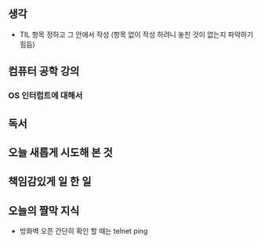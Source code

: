 ## 생각
- TIL 항목 정하고 그 안에서 작성 (항목 없이 작성 하려니 놓친 것이 없는지 파악하기 힘듬)



## 컴퓨터 공학 강의

### OS 인터럽트에 대해서 


## 독서

## 오늘 새롭게 시도해 본 것

## 책임감있게 일 한 일

## 오늘의 짤막 지식
- 방화벽 오픈 간단히 확인 할 때는 telnet ping 
